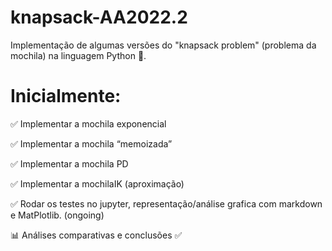 # knapsack-AA2022.2
Implementação de algumas versões do "knapsack problem" (problema da mochila) na linguagem Python 🐍.

# Inicialmente:
✅ Implementar a mochila exponencial

✅ Implementar a mochila “memoizada”  

✅ Implementar a mochila PD

✅ Implementar a mochilaIK (aproximação) 

✅ Rodar os testes no jupyter, representação/análise grafica com markdown e MatPlotlib. (ongoing)

📊 Análises comparativas e conclusões  ✅
